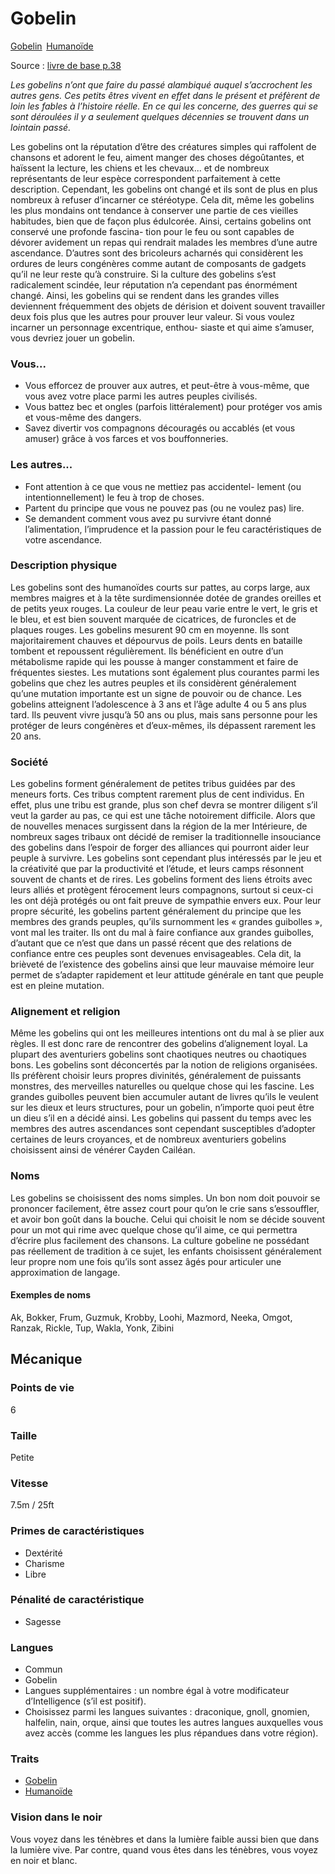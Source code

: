 # Gobelin

<a class="pf2etrait" href="/#/traits/gobelin">Gobelin</a>&#8239; <a class="pf2etrait" href="/#/traits/humanoide">Humanoïde</a>

Source : [livre de base p.38](https://black-book-editions.fr/produit.php?id=7870)

*Les gobelins n’ont que faire du passé alambiqué auquel s’accrochent les autres gens. Ces petits êtres vivent en effet dans le présent et préfèrent de loin les fables à l’histoire réelle. En ce qui les concerne, des guerres qui se sont déroulées il y a seulement quelques décennies se trouvent dans un lointain passé.*

Les gobelins ont la réputation d’être des créatures simples qui raffolent de chansons et adorent le feu, aiment manger des choses dégoûtantes, et haïssent la lecture, les chiens et les chevaux... et de nombreux représentants de leur espèce correspondent parfaitement à cette description. Cependant, les gobelins ont changé et ils sont de plus en plus nombreux à refuser d’incarner ce stéréotype. Cela dit, même les gobelins les plus mondains ont tendance à conserver une partie de ces vieilles habitudes, bien que de façon plus édulcorée.
Ainsi, certains gobelins ont conservé une profonde fascina- tion pour le feu ou sont capables de dévorer avidement un repas qui rendrait malades les membres d’une autre ascendance. D’autres sont des bricoleurs acharnés qui considèrent les ordures de leurs congénères comme autant de composants de gadgets qu’il ne leur reste qu’à construire.
Si la culture des gobelins s’est radicalement scindée, leur réputation n’a cependant pas énormément changé. Ainsi, les gobelins qui se rendent dans les grandes villes deviennent fréquemment des objets de dérision et doivent souvent travailler deux fois plus que les autres pour prouver leur valeur.
Si vous voulez incarner un personnage excentrique, enthou- siaste et qui aime s’amuser, vous devriez jouer un gobelin.

### Vous...

* Vous efforcez de prouver aux autres, et peut-être à vous-même, que vous avez votre place parmi les autres peuples civilisés.
* Vous battez bec et ongles (parfois littéralement) pour protéger vos amis et vous-même des dangers.
* Savez divertir vos compagnons découragés ou accablés (et vous amuser) grâce à vos farces et vos bouffonneries.

### Les autres...

* Font attention à ce que vous ne mettiez pas accidentel- lement (ou intentionnellement) le feu à trop de choses.
* Partent du principe que vous ne pouvez pas (ou ne voulez pas) lire.
* Se demandent comment vous avez pu survivre étant donné l’alimentation, l’imprudence et la passion pour le feu caractéristiques de votre ascendance.

### Description physique

Les gobelins sont des humanoïdes courts sur pattes, au corps large, aux membres maigres et à la tête surdimensionnée dotée de grandes oreilles et de petits yeux rouges. La couleur de leur peau varie entre le vert, le gris et le bleu, et est bien souvent marquée de cicatrices, de furoncles et de plaques rouges. Les gobelins mesurent 90 cm en moyenne. Ils sont majoritairement chauves et dépourvus de poils. Leurs dents en bataille tombent et repoussent régulièrement. Ils bénéficient en outre d’un métabolisme rapide qui les pousse à manger constamment et faire de fréquentes siestes. Les mutations sont également plus courantes parmi les gobelins que chez les autres peuples et ils considèrent généralement qu’une mutation importante est un signe de pouvoir ou de chance.
Les gobelins atteignent l’adolescence à 3 ans et l’âge adulte 4 ou 5 ans plus tard. Ils peuvent vivre jusqu’à 50 ans ou plus, mais sans personne pour les protéger de leurs congénères et d’eux-mêmes, ils dépassent rarement les 20 ans.

### Société

Les gobelins forment généralement de petites tribus guidées par des meneurs forts.
Ces tribus comptent rarement plus de cent individus. En effet, plus une tribu est grande, plus son chef devra se montrer diligent s’il veut la garder au pas, ce qui est une tâche notoirement difficile. Alors que de nouvelles menaces surgissent dans la région de la mer Intérieure, de nombreux sages tribaux ont décidé de remiser la traditionnelle insouciance des gobelins dans l’espoir de forger des alliances qui pourront aider leur peuple à survivre. Les gobelins sont cependant plus intéressés par le jeu et la créativité que par la productivité et l’étude, et leurs camps résonnent souvent de chants et de rires.
Les gobelins forment des liens étroits avec leurs alliés et protègent férocement leurs compagnons, surtout si ceux-ci les ont déjà protégés ou ont fait preuve de sympathie envers eux.
Pour leur propre sécurité, les gobelins partent généralement du principe que les membres des grands peuples, qu’ils surnomment les « grandes guibolles », vont mal les traiter. Ils ont du mal à faire confiance aux grandes guibolles, d’autant que ce n’est que dans un passé récent que des relations de confiance entre ces peuples sont devenues envisageables. Cela dit, la brièveté de l’existence des gobelins ainsi que leur mauvaise mémoire leur permet de s’adapter rapidement et leur attitude générale en tant que peuple est en pleine mutation.

### Alignement et religion

Même les gobelins qui ont les meilleures intentions ont du mal à se plier aux règles. Il est donc rare de rencontrer des gobelins d’alignement loyal. La plupart des aventuriers gobelins sont chaotiques neutres ou chaotiques bons. Les gobelins sont déconcertés par la notion de religions organisées. Ils préfèrent choisir leurs propres divinités, généralement de puissants monstres, des merveilles naturelles ou quelque chose qui les fascine. Les grandes guibolles peuvent bien accumuler autant de livres qu’ils le veulent sur les dieux et leurs structures, pour un gobelin, n’importe quoi peut être un dieu s’il en a décidé ainsi. Les gobelins qui passent du temps avec les membres des autres ascendances sont cependant susceptibles d’adopter certaines de leurs croyances, et de nombreux aventuriers gobelins choisissent ainsi de vénérer Cayden Cailéan.
 
### Noms

Les gobelins se choisissent des noms simples. Un bon nom doit pouvoir se prononcer facilement, être assez court pour qu’on le crie sans s’essouffler, et avoir bon goût dans la bouche. Celui qui choisit le nom se décide souvent pour un mot qui rime avec quelque chose qu’il aime, ce qui permettra d’écrire plus facilement des chansons. La culture gobeline ne possédant pas réellement de tradition à ce sujet, les enfants choisissent généralement leur propre nom une fois qu’ils sont assez âgés pour articuler une approximation de langage.

#### Exemples de noms
Ak, Bokker, Frum, Guzmuk, Krobby, Loohi, Mazmord, Neeka, Omgot, Ranzak, Rickle, Tup, Wakla, Yonk, Zibini 


## Mécanique

### Points de vie

6

### Taille

Petite

### Vitesse

7.5m / 25ft

### Primes de caractéristiques

* Dextérité
* Charisme
* Libre

### Pénalité de caractéristique

* Sagesse

### Langues

* Commun
* Gobelin
* Langues supplémentaires : un nombre égal à votre modificateur d’Intelligence (s’il est positif).
* Choisissez parmi les langues suivantes : draconique, gnoll, gnomien, halfelin, nain, orque, ainsi que toutes les autres langues auxquelles vous avez accès (comme les langues les plus répandues dans votre région).

### Traits

* <a href="/#/traits/gobelin">Gobelin</a>
* <a href="/#/traits/humanoide">Humanoïde</a>

### Vision dans le noir

Vous voyez dans les ténèbres et dans la lumière faible aussi bien que dans la lumière vive. Par contre, quand vous êtes dans les ténèbres, vous voyez en noir et blanc.
